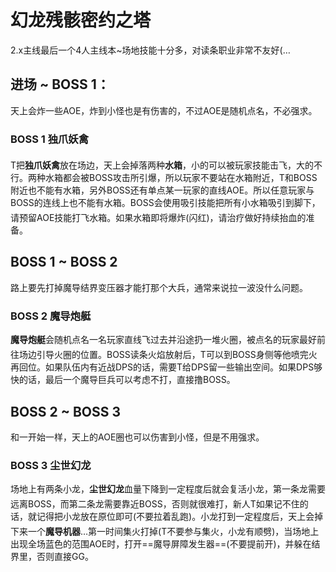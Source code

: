 # 幻龙残骸密约之塔

2.x主线最后一个4人主线本~场地技能十分多，对读条职业非常不友好(…

## 进场 ~ BOSS 1：

天上会炸一些AOE，炸到小怪也是有伤害的，不过AOE是随机点名，不必强求。

### BOSS 1 独爪妖禽
<img class="no-zoom sm-icon" :src="$withBase('/images/jobs/tank.png')" height="20">T把**独爪妖禽**放在场边，天上会掉落两种**水箱**，小的可以被玩家技能击飞，大的不行。两种水箱都会被BOSS攻击所引爆，所以玩家不要站在水箱附近，T和BOSS附近也不能有水箱，另外BOSS还有单点某一玩家的直线AOE。所以任意玩家与BOSS的连线上也不能有水箱。BOSS会使用吸引技能把所有小水箱吸引到脚下，请预留AOE技能打飞水箱。如果水箱即将爆炸(闪红)，请<img class="no-zoom sm-icon" :src="$withBase('/images/jobs/healer.png')" height="20">治疗做好持续抬血的准备。

## BOSS 1 ~ BOSS 2

路上要先打掉魔导结界变压器才能打那个大兵，通常来说拉一波没什么问题。

### BOSS 2 魔导炮艇
**魔导炮艇**会随机点名一名玩家直线飞过去并沿途扔一堆火圈，被点名的玩家最好前往场边引导火圈的位置。BOSS读条火焰放射后，<img class="no-zoom sm-icon" :src="$withBase('/images/jobs/tank.png')" height="20">T可以到BOSS身侧等他喷完火再回位。如果队伍内有近战DPS的话，需要T给DPS留一些输出空间。如果DPS够快的话，最后一个魔导巨兵可以考虑不打，直接撸BOSS。

## BOSS 2 ~ BOSS 3

和一开始一样，天上的AOE圈也可以伤害到小怪，但是不用强求。

### BOSS 3 尘世幻龙
场地上有两条小龙，**尘世幻龙**血量下降到一定程度后就会复活小龙，第一条龙需要远离BOSS，而第二条龙需要靠近BOSS，否则就很难打，<img class="no-zoom sm-icon" :src="$withBase('/images/jobs/tank.png')" height="20">新人T如果记不住的话，就记得把小龙放在原位即可(不要拉着乱跑)。小龙打到一定程度后，天上会掉下来一个**魔导机器**…第一时间集火打掉(<img class="no-zoom sm-icon" :src="$withBase('/images/jobs/tank.png')" height="20">T不要参与集火，小龙有顺劈)，当场地上出现全场蓝色的范围AOE时，打开==魔导屏障发生器==(不要提前开)，并躲在结界里，否则直接GG。